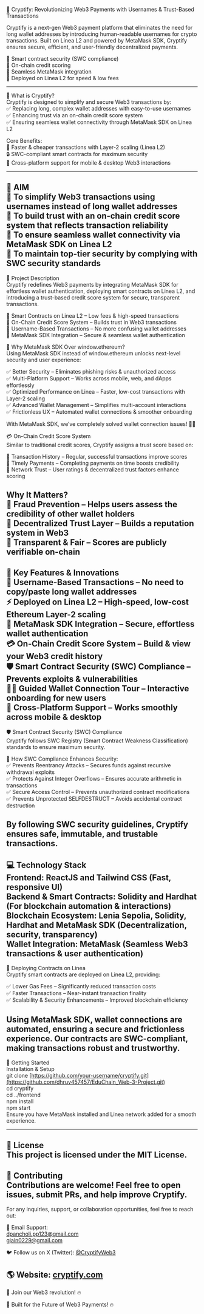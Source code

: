 🚀 Cryptify: Revolutionizing Web3 Payments with Usernames & Trust-Based Transactions  


Cryptify is a next-gen Web3 payment platform that eliminates the need for long wallet addresses by introducing human-readable usernames for crypto transactions. Built on Linea L2 and powered by MetaMask SDK, Cryptify ensures secure, efficient, and user-friendly decentralized payments.  

🔹 Smart contract security (SWC compliance)   
🔹 On-chain credit scoring   
🔹 Seamless MetaMask integration   
🔹 Deployed on Linea L2 for speed & low fees  

---

🔹 What is Cryptify?  
Cryptify is designed to simplify and secure Web3 transactions by:  
✅ Replacing long, complex wallet addresses with easy-to-use usernames  
✅ Enhancing trust via an on-chain credit score system  
✅ Ensuring seamless wallet connectivity through MetaMask SDK on Linea L2  

Core Benefits:  
🚀 Faster & cheaper transactions with Layer-2 scaling (Linea L2)  
🔒 SWC-compliant smart contracts for maximum security  
📱 Cross-platform support for mobile & desktop Web3 interactions  

---

🎯 AIM  
🔹 To simplify Web3 transactions using usernames instead of long wallet addresses  
🔹 To build trust with an on-chain credit score system that reflects transaction reliability  
🔹 To ensure seamless wallet connectivity via MetaMask SDK on Linea L2  
🔹 To maintain top-tier security by complying with SWC security standards   
---
📜 Project Description  
Cryptify redefines Web3 payments by integrating MetaMask SDK for effortless wallet authentication, deploying smart contracts on Linea L2, and introducing a trust-based credit score system for secure, transparent transactions.  

🔹 Smart Contracts on Linea L2 – Low fees & high-speed transactions  
🔹 On-Chain Credit Score System – Builds trust in Web3 transactions  
🔹 Username-Based Transactions – No more confusing wallet addresses  
🔹 MetaMask SDK Integration – Secure & seamless wallet authentication  

🚀 Why MetaMask SDK Over window.ethereum?  
Using MetaMask SDK instead of window.ethereum unlocks next-level security and user experience:  

✅ Better Security – Eliminates phishing risks & unauthorized access  
✅ Multi-Platform Support – Works across mobile, web, and dApps effortlessly  
✅ Optimized Performance on Linea – Faster, low-cost transactions with Layer-2 scaling  
✅ Advanced Wallet Management – Simplifies multi-account interactions  
✅ Frictionless UX – Automated wallet connections & smoother onboarding  

With MetaMask SDK, we’ve completely solved wallet connection issues! 🚀🔥  
 
💳 On-Chain Credit Score System  
Similar to traditional credit scores, Cryptify assigns a trust score based on:  

🔹 Transaction History – Regular, successful transactions improve scores  
🔹 Timely Payments – Completing payments on time boosts credibility  
🔹 Network Trust – User ratings & decentralized trust factors enhance scoring  

Why It Matters?  
🔹 Fraud Prevention – Helps users assess the credibility of other wallet holders  
🔹 Decentralized Trust Layer – Builds a reputation system in Web3  
🔹 Transparent & Fair – Scores are publicly verifiable on-chain  
---  
🔑 Key Features & Innovations  
🚀 Username-Based Transactions – No need to copy/paste long wallet addresses  
⚡ Deployed on Linea L2 – High-speed, low-cost Ethereum Layer-2 scaling  
🔐 MetaMask SDK Integration – Secure, effortless wallet authentication  
💳 On-Chain Credit Score System – Build & view your Web3 credit history  
🛡️ Smart Contract Security (SWC) Compliance – Prevents exploits & vulnerabilities  
👨‍🏫 Guided Wallet Connection Tour – Interactive onboarding for new users  
📱 Cross-Platform Support – Works smoothly across mobile & desktop  
--- 
🛡️ Smart Contract Security (SWC) Compliance  
Cryptify follows SWC Registry (Smart Contract Weakness Classification) standards to ensure maximum security.  

🚀 How SWC Compliance Enhances Security:  
✅ Prevents Reentrancy Attacks – Secures funds against recursive withdrawal exploits  
✅ Protects Against Integer Overflows – Ensures accurate arithmetic in transactions  
✅ Secure Access Control – Prevents unauthorized contract modifications  
✅ Prevents Unprotected SELFDESTRUCT – Avoids accidental contract destruction  

By following SWC security guidelines, Cryptify ensures safe, immutable, and trustable transactions.  
---
💻 Technology Stack  
Frontend: ReactJS and Tailwind CSS (Fast, responsive UI)  
Backend & Smart Contracts: Solidity and Hardhat (For blockchain automation & interactions)  
Blockchain Ecosystem: Lenia Sepolia, Solidity, Hardhat and MetaMask SDK (Decentralization, security, transparency)  
Wallet Integration: MetaMask (Seamless Web3 transactions & user authentication)  
---
📜 Deploying Contracts on Linea  
Cryptify smart contracts are deployed on Linea L2, providing:  

✅ Lower Gas Fees – Significantly reduced transaction costs  
✅ Faster Transactions – Near-instant transaction finality  
✅ Scalability & Security Enhancements – Improved blockchain efficiency  

Using MetaMask SDK, wallet connections are automated, ensuring a secure and frictionless experience. Our contracts are SWC-compliant, making transactions robust and trustworthy.  
---


🚀 Getting Started  
Installation & Setup  
git clone [https://github.com/your-username/cryptify.git](https://github.com/dhruv457457/EduChain_Web-3-Project.git)  
cd cryptify  
cd ../frontend  
npm install  
npm start  
Ensure you have MetaMask installed and Linea network added for a smooth experience.  


---
📄 License  
This project is licensed under the MIT License.  
---
🤝 Contributing  
Contributions are welcome! Feel free to open issues, submit PRs, and help improve Cryptify.  
---
For any inquiries, support, or collaboration opportunities, feel free to reach out:  

📧 Email Support:  
dpancholi.pp123@gmail.com  
gjain0229@gmail.com  

🐦 Follow us on X (Twitter): [@CryptifyWeb3](https://x.com/CryptifySecure)  

🌎 Website: [cryptify.com](https://edu-chain-web-3-project-rchz.vercel.app/)  
---
🚀 Join our Web3 revolution! 🔥  

🚀 Built for the Future of Web3 Payments! 🔥  

